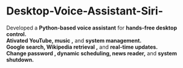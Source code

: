 # Desktop-Voice-Assistant-Siri-
 Developed a <b>Python-based voice assistant</b> for <b>hands-free desktop control.</b><br>
 <b>Ativated YouTube, music ,</b> and <b>system management. </b><br>
 <b>Google search, Wikipedia retrieval ,</b> and <b>real-time updates.</b> <br>
 <b>Change password , dynamic scheduling, news reader,</b> and <b>system shutdown.</b><br>

